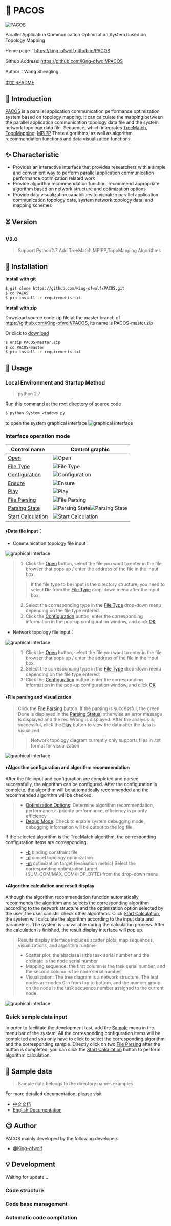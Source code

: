 # 📃 PACOS

![PACOS](Layout/png/1208066.png)

Parallel Application Communication Optimization System based on Topology Mapping

Home page：<https://king-ofwolf.github.io/PACOS>

Github Address: <https://github.com/King-ofwolf/PACOS>

Author：Wang Shengling

[中文 README](README.md)

## 📣 Introduction

[PACOS](https://github.com/King-ofwolf/PACOS) is a parallel application communication performance optimization system based on topology mapping. It can calculate the mapping between the parallel application communication topology data file and the system network topology data file. Sequence, which integrates [TreeMatch](http://treematch.gforge.inria.fr/), [TopoMapping](https://dl.acm.org/citation.cfm?id=3079104), [MPIPP]( Https://dl.acm.org/citation.cfm?id=1183451) Three algorithms, as well as algorithm recommendation functions and data visualization functions.

## ✨ Characteristic

* Provides an interactive interface that provides researchers with a simple and convenient way to perform parallel application communication performance optimization related work
* Provide algorithm recommendation function, recommend appropriate algorithm based on network structure and optimization options
* Provide data visualization capabilities to visualize parallel application communication topology data, system network topology data, and mapping schemes

## ⏳ Version

### V2.0

> Support Python2.7
> Add TreeMatch,MPIPP,TopoMapping Algorithms

## 🔰 Installation

**Install with git**
```bash
$ git clone https://github.com/King-ofwolf/PACOS.git
$ cd PACOS
$ pip install -r requirements.txt
```
**Install with zip**

Download source code zip file at the master branch of <https://github.com/King-ofwolf/PACOS>, its name is PACOS-master.zip

Or click to [download](https://github.com/King-ofwolf/PACOS/archive/master.zip)
```bash
$ unzip PACOS-master.zip
$ cd PACOS-master
$ pip install -r requirements.txt
```
## 📝 Usage

### Local Environment and Startup Method
> python 2.7

Run this command at the root directory of source code 
```bash
$ python System_windows.py
```
to open the system graphical interface
![graphical interface](Layout/img/main.png)

### Interface operation mode

Control name | Control graphic
--------|-------
[Open]()|![Open](Layout/img/open.png)
[File Type]()|![File Type](Layout/img/file_type.png)
[Configuration]()|![Configuration](Layout/img/settings.png)
[Ensure]()|![Ensure](Layout/img/ensure.png)
[Play]()|![Play](Layout/img/play.png)
[File Parsing]()|![File Parsing](Layout/img/file_analysis.png)
[Parsing State]()|![Parsing State](Layout/img/analysis_done.png)![Parsing State](Layout/img/analysis_wrong.png)
[Start Calculation]()|![Start Calculation](Layout/img/caculate.png)

#### &diams;Data file input：

- Communication topology file input：

![graphical interface](Layout/img/task_input_line.png)

> 1. Click the [Open]() button, select the file you want to enter in the file browser that pops up / enter the address of the file in the input box.
> >If the file type to be input is the directory structure, you need to select **Dir** from the [File Type]() drop-down menu after the input box.
> 
> 2. Select the corresponding type in the [File Type]() drop-down menu depending on the file type entered.
> 3. Click the [Configuration]() button, enter the corresponding information in the pop-up configuration window, and click [OK]()

- Network topology file input：

![graphical interface](Layout/img/net_input_line.png)

> 1. Click the [Open]() button, select the file you want to enter in the file browser that pops up / enter the address of the file in the input box.
> 2. Select the corresponding type in the [File Type]() drop-down menu depending on the file type entered.
> 3. Click the [Configuration]() button, enter the corresponding information in the pop-up configuration window, and click [OK]()

#### &diams;File parsing and visualization

> Click the [File Parsing]() button. If the parsing is successful, the green Done is displayed in the [Parsing Status](), otherwise an error message is displayed and the red Wrong is displayed.
> After the analysis is successful, click the [Play]() button to view the data after the data is visualized.
> > Network topology diagram currently only supports files in .txt format for visualization

![graphical interface](Layout/img/TaskGraph.png)

#### &diams;Algorithm configuration and algorithm recommendation

After the file input and configuration are completed and parsed successfully, the algorithm can be configured. After the configuration is complete, the algorithm will be automatically recommended and the recommended algorithm will be checked.
> - [Optimization Options](): Determine algorithm recommendation, performance is priority performance, efficiency is priority efficiency
> - [Debug Mode](): Check to enable system debugging mode, debugging information will be output to the log file

If the selected algorithm is the TreeMatch algorithm, the corresponding configuration items are corresponding.
> - [-b]() binding constraint file
> - [-d]() cancel topology optimization
> - [-m]() optimization target (evaluation metric) Select the corresponding optimization target (SUM_COM/MAX_COM/HOP_BYTE) from the drop-down menu

#### &diams;Algorithm calculation and result display

Although the algorithm recommendation function automatically recommends the algorithm and selects the corresponding algorithm according to the network structure and the optimization option selected by the user, the user can still check other algorithms. Click [Start Calculation](), the system will calculate the algorithm according to the input data and parameters. The system is unavailable during the calculation process. After the calculation is finished, the result display interface will pop up.
> Results display interface includes scatter plots, map sequences, visualizations, and algorithm runtime
> - Scatter plot: the abscissa is the task serial number and the ordinate is the node serial number
> - Mapping sequence: the first column is the task serial number, and the second column is the node serial number
> - Visualization: The tree diagram is a network structure. The leaf nodes are nodes 0-n from top to bottom, and the number group on the node is the task sequence number assigned to the current node.

![graphical interface](Layout/img/result_show.png)

### Quick sample data input 

In order to facilitate the development test, add the [Sample]() menu in the menu bar of the system, All  the corresponding configuration items will be completed and you only have to click to select the corresponding algorithm and the corresponding sample. Directly click on two [File Parsing]() after the button is completed, you can click the [Start Calculation]() button to perform algorithm calculation.

## 🔖 Sample data

> Sample data belongs to the directory names examples

For more detailed documentation, please visit

* [中文文档](README.md)
* [English Documentation](README.en.md)

## 😉 Author

PACOS mainly developed by the following developers

* [@King-ofwolf](https://github.com/King-ofwolf/)

## 💡 Development
Waiting for update...
### Code structure
### Code base management
### Automatic code compilation


